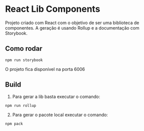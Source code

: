 # React Lib Components

Projeto criado com React com o objetivo de ser uma biblioteca de componentes. A geração é usando Rollup e a documentação com Storybook.

## Como rodar
```ssh
npm run storybook
```

O projeto fica disponível na porta 6006

## Build
1. Para gerar a lib basta executar o comando:
```ssh
npm run rollup
```

2. Para gerar o pacote local executar o comando:
```ssh
npm pack
```